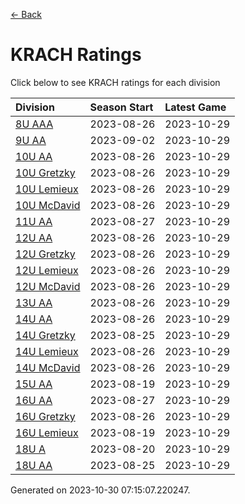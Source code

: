 [<- Back](../readme.md)
# KRACH Ratings
Click below to see KRACH ratings for each division

| Division | Season Start | Latest Game |
| :-- | :-- | :-- |
| [8U AAA](8U-AAA-ratings.md) | 2023-08-26 | 2023-10-29 |
| [9U AA](9U-AA-ratings.md) | 2023-09-02 | 2023-10-29 |
| [10U AA](10U-AA-ratings.md) | 2023-08-26 | 2023-10-29 |
| [10U Gretzky](10U-Gretzky-ratings.md) | 2023-08-26 | 2023-10-29 |
| [10U Lemieux](10U-Lemieux-ratings.md) | 2023-08-26 | 2023-10-29 |
| [10U McDavid](10U-McDavid-ratings.md) | 2023-08-26 | 2023-10-29 |
| [11U AA](11U-AA-ratings.md) | 2023-08-27 | 2023-10-29 |
| [12U AA](12U-AA-ratings.md) | 2023-08-26 | 2023-10-29 |
| [12U Gretzky](12U-Gretzky-ratings.md) | 2023-08-26 | 2023-10-29 |
| [12U Lemieux](12U-Lemieux-ratings.md) | 2023-08-26 | 2023-10-29 |
| [12U McDavid](12U-McDavid-ratings.md) | 2023-08-26 | 2023-10-29 |
| [13U AA](13U-AA-ratings.md) | 2023-08-26 | 2023-10-29 |
| [14U AA](14U-AA-ratings.md) | 2023-08-26 | 2023-10-29 |
| [14U Gretzky](14U-Gretzky-ratings.md) | 2023-08-25 | 2023-10-29 |
| [14U Lemieux](14U-Lemieux-ratings.md) | 2023-08-26 | 2023-10-29 |
| [14U McDavid](14U-McDavid-ratings.md) | 2023-08-26 | 2023-10-29 |
| [15U AA](15U-AA-ratings.md) | 2023-08-19 | 2023-10-29 |
| [16U AA](16U-AA-ratings.md) | 2023-08-27 | 2023-10-29 |
| [16U Gretzky](16U-Gretzky-ratings.md) | 2023-08-26 | 2023-10-29 |
| [16U Lemieux](16U-Lemieux-ratings.md) | 2023-08-19 | 2023-10-29 |
| [18U A](18U-A-ratings.md) | 2023-08-20 | 2023-10-29 |
| [18U AA](18U-AA-ratings.md) | 2023-08-25 | 2023-10-29 |

Generated on 2023-10-30 07:15:07.220247.
